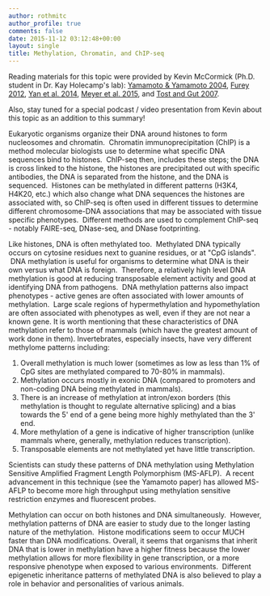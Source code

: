 ```yaml
---
author: rothmitc
author_profile: true
comments: false
date: 2015-11-12 03:12:48+00:00
layout: single
title: Methylation, Chromatin, and ChIP-seq
---
```


Reading materials for this topic were provided by Kevin McCormick (Ph.D. student in Dr. Kay Holecamp's lab): [Yamamoto & Yamamoto 2004](http://www.ncbi.nlm.nih.gov/pubmed/15146327), [Furey 2012](http://www.ncbi.nlm.nih.gov/pubmed/23090257), [Yan et al. 2014](http://www.biomedcentral.com/1471-2105/15/280), [Meyer et al. 2015](http://www.nature.com/articles/srep15375), and [Tost and Gut 2007](http://www.nature.com/nprot/journal/v2/n9/full/nprot.2007.314.html).

Also, stay tuned for a special podcast / video presentation from Kevin about this topic as an addition to this summary!

Eukaryotic organisms organize their DNA around histones to form nucleosomes and chromatin.  Chromatin immunoprecipitation (ChIP) is a method molecular biologists use to determine what specific DNA sequences bind to histones.  ChIP-seq then, includes these steps; the DNA is cross linked to the histone, the histones are precipitated out with specific antibodies, the DNA is separated from the histone, and the DNA is sequenced.  Histones can be methylated in different patterns (H3K4, H4K20, etc.) which also change what DNA sequences the histones are associated with, so ChIP-seq is often used in different tissues to determine different chromosome-DNA associations that may be associated with tissue specific phenotypes.  Different methods are used to complement ChIP-seq - notably FAIRE-seq, DNase-seq, and DNase footprinting.

Like histones, DNA is often methylated too.  Methylated DNA typically occurs on cytosine residues next to guanine residues, or at "CpG islands".  DNA methylation is useful for organisms to determine what DNA is their own versus what DNA is foreign.  Therefore, a relatively high level DNA methylation is good at reducing transposable element activity and good at identifying DNA from pathogens.  DNA methylation patterns also impact phenotypes - active genes are often associated with lower amounts of methylation.  Large scale regions of hypermethylation and hypomethylation are often associated with phenotypes as well, even if they are not near a known gene.
It is worth mentioning that these characteristics of DNA methylation refer to those of mammals (which have the greatest amount of work done in them). Invertebrates, especially insects, have very different methylome patterns including:
1) Overall methylation is much lower (sometimes as low as less than 1% of CpG sites are methylated compared to 70-80% in mammals).
2) Methylation occurs mostly in exonic DNA (compared to promoters and non-coding DNA being methylated in mammals).
3) There is an increase of methylation at intron/exon borders (this methylation is thought to regulate alternative splicing) and a bias towards the 5' end of a gene being more highly methylated than the 3' end.
4) More methylation of a gene is indicative of higher transcription (unlike mammals where, generally, methylation reduces transcription).
5) Transposable elements are not methylated yet have little transcription.

Scientists can study these patterns of DNA methylation using Methylation Sensitive Amplified Fragment Length Polymorphism (MS-AFLP).  A recent advancement in this technique (see the Yamamoto paper) has allowed MS-AFLP to become more high throughput using methylation sensitive restriction enzymes and fluorescent probes.

Methylation can occur on both histones and DNA simultaneously.  However, methylation patterns of DNA are easier to study due to the longer lasting nature of the methylation.  Histone modifications seem to occur MUCH faster than DNA modifications. Overall, it seems that organisms that inherit DNA that is lower in methylation have a higher fitness because the lower methylation allows for more flexibility in gene transcription, or a more responsive phenotype when exposed to various environments.  Different epigenetic inheritance patterns of methylated DNA is also believed to play a role in behavior and personalities of various animals.
